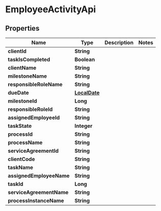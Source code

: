 
# EmployeeActivityApi

## Properties
Name | Type | Description | Notes
------------ | ------------- | ------------- | -------------
**clientId** | **String** |  | 
**taskIsCompleted** | **Boolean** |  | 
**clientName** | **String** |  | 
**milestoneName** | **String** |  | 
**responsibleRoleName** | **String** |  | 
**dueDate** | [**LocalDate**](LocalDate.md) |  | 
**milestoneId** | **Long** |  | 
**responsibleRoleId** | **String** |  | 
**assignedEmployeeId** | **String** |  | 
**taskState** | **Integer** |  | 
**processId** | **String** |  | 
**processName** | **String** |  | 
**serviceAgreementId** | **String** |  | 
**clientCode** | **String** |  | 
**taskName** | **String** |  | 
**assignedEmployeeName** | **String** |  | 
**taskId** | **Long** |  | 
**serviceAgreementName** | **String** |  | 
**processInstanceName** | **String** |  | 



